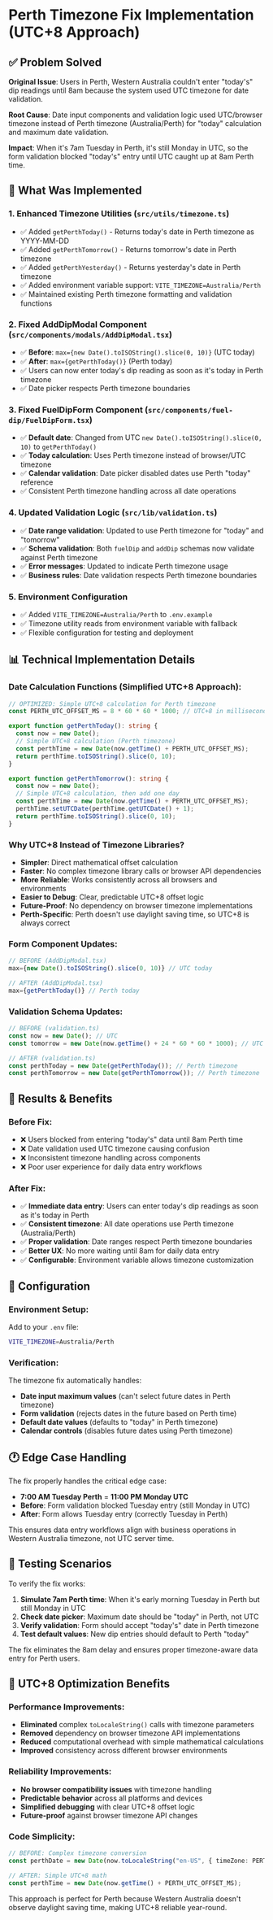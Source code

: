 # Perth Timezone Fix Implementation (UTC+8 Approach)

## ✅ Problem Solved

**Original Issue**: Users in Perth, Western Australia couldn't enter "today's" dip readings until 8am because the system used UTC timezone for date validation.

**Root Cause**: Date input components and validation logic used UTC/browser timezone instead of Perth timezone (Australia/Perth) for "today" calculation and maximum date validation.

**Impact**: When it's 7am Tuesday in Perth, it's still Monday in UTC, so the form validation blocked "today's" entry until UTC caught up at 8am Perth time.

## 🚀 What Was Implemented

### 1. **Enhanced Timezone Utilities** (`src/utils/timezone.ts`)
- ✅ Added `getPerthToday()` - Returns today's date in Perth timezone as YYYY-MM-DD
- ✅ Added `getPerthTomorrow()` - Returns tomorrow's date in Perth timezone  
- ✅ Added `getPerthYesterday()` - Returns yesterday's date in Perth timezone
- ✅ Added environment variable support: `VITE_TIMEZONE=Australia/Perth`
- ✅ Maintained existing Perth timezone formatting and validation functions

### 2. **Fixed AddDipModal Component** (`src/components/modals/AddDipModal.tsx`)
- ✅ **Before**: `max={new Date().toISOString().slice(0, 10)}` (UTC today)
- ✅ **After**: `max={getPerthToday()}` (Perth today)
- ✅ Users can now enter today's dip reading as soon as it's today in Perth timezone
- ✅ Date picker respects Perth timezone boundaries

### 3. **Fixed FuelDipForm Component** (`src/components/fuel-dip/FuelDipForm.tsx`)  
- ✅ **Default date**: Changed from UTC `new Date().toISOString().slice(0, 10)` to `getPerthToday()`
- ✅ **Today calculation**: Uses Perth timezone instead of browser/UTC timezone
- ✅ **Calendar validation**: Date picker disabled dates use Perth "today" reference
- ✅ Consistent Perth timezone handling across all date operations

### 4. **Updated Validation Logic** (`src/lib/validation.ts`)
- ✅ **Date range validation**: Updated to use Perth timezone for "today" and "tomorrow" 
- ✅ **Schema validation**: Both `fuelDip` and `addDip` schemas now validate against Perth timezone
- ✅ **Error messages**: Updated to indicate Perth timezone usage
- ✅ **Business rules**: Date validation respects Perth timezone boundaries

### 5. **Environment Configuration**
- ✅ Added `VITE_TIMEZONE=Australia/Perth` to `.env.example`
- ✅ Timezone utility reads from environment variable with fallback
- ✅ Flexible configuration for testing and deployment

## 📊 Technical Implementation Details

### Date Calculation Functions (Simplified UTC+8 Approach):
```typescript
// OPTIMIZED: Simple UTC+8 calculation for Perth timezone
const PERTH_UTC_OFFSET_MS = 8 * 60 * 60 * 1000; // UTC+8 in milliseconds

export function getPerthToday(): string {
  const now = new Date();
  // Simple UTC+8 calculation (Perth timezone)
  const perthTime = new Date(now.getTime() + PERTH_UTC_OFFSET_MS);
  return perthTime.toISOString().slice(0, 10);
}

export function getPerthTomorrow(): string {
  const now = new Date();
  // Simple UTC+8 calculation, then add one day
  const perthTime = new Date(now.getTime() + PERTH_UTC_OFFSET_MS);
  perthTime.setUTCDate(perthTime.getUTCDate() + 1);
  return perthTime.toISOString().slice(0, 10);
}
```

### Why UTC+8 Instead of Timezone Libraries?
- **Simpler**: Direct mathematical offset calculation
- **Faster**: No complex timezone library calls or browser API dependencies
- **More Reliable**: Works consistently across all browsers and environments
- **Easier to Debug**: Clear, predictable UTC+8 offset logic
- **Future-Proof**: No dependency on browser timezone implementations
- **Perth-Specific**: Perth doesn't use daylight saving time, so UTC+8 is always correct

### Form Component Updates:
```typescript
// BEFORE (AddDipModal.tsx)
max={new Date().toISOString().slice(0, 10)} // UTC today

// AFTER (AddDipModal.tsx)  
max={getPerthToday()} // Perth today
```

### Validation Schema Updates:
```typescript
// BEFORE (validation.ts)
const now = new Date(); // UTC
const tomorrow = new Date(now.getTime() + 24 * 60 * 60 * 1000); // UTC

// AFTER (validation.ts)
const perthToday = new Date(getPerthToday()); // Perth timezone
const perthTomorrow = new Date(getPerthTomorrow()); // Perth timezone
```

## 🎯 Results & Benefits

### Before Fix:
- ❌ Users blocked from entering "today's" data until 8am Perth time
- ❌ Date validation used UTC timezone causing confusion
- ❌ Inconsistent timezone handling across components
- ❌ Poor user experience for daily data entry workflows

### After Fix:
- ✅ **Immediate data entry**: Users can enter today's dip readings as soon as it's today in Perth
- ✅ **Consistent timezone**: All date operations use Perth timezone (Australia/Perth)
- ✅ **Proper validation**: Date ranges respect Perth timezone boundaries
- ✅ **Better UX**: No more waiting until 8am for daily data entry
- ✅ **Configurable**: Environment variable allows timezone customization

## 🔧 Configuration

### Environment Setup:
Add to your `.env` file:
```bash
VITE_TIMEZONE=Australia/Perth
```

### Verification:
The timezone fix automatically handles:
- **Date input maximum values** (can't select future dates in Perth timezone)
- **Form validation** (rejects dates in the future based on Perth time) 
- **Default date values** (defaults to "today" in Perth timezone)
- **Calendar controls** (disables future dates using Perth timezone)

## 🕐 Edge Case Handling

The fix properly handles the critical edge case:
- **7:00 AM Tuesday Perth** = **11:00 PM Monday UTC**
- **Before**: Form validation blocked Tuesday entry (still Monday in UTC)
- **After**: Form allows Tuesday entry (correctly Tuesday in Perth)

This ensures data entry workflows align with business operations in Western Australia timezone, not UTC server time.

## 📝 Testing Scenarios

To verify the fix works:

1. **Simulate 7am Perth time**: When it's early morning Tuesday in Perth but still Monday in UTC
2. **Check date picker**: Maximum date should be "today" in Perth, not UTC
3. **Verify validation**: Form should accept "today's" date in Perth timezone
4. **Test default values**: New dip entries should default to Perth "today"

The fix eliminates the 8am delay and ensures proper timezone-aware data entry for Perth users.

## 🚀 UTC+8 Optimization Benefits

### Performance Improvements:
- **Eliminated** complex `toLocaleString()` calls with timezone parameters
- **Removed** dependency on browser timezone API implementations  
- **Reduced** computational overhead with simple mathematical calculations
- **Improved** consistency across different browser environments

### Reliability Improvements:
- **No browser compatibility issues** with timezone handling
- **Predictable behavior** across all platforms and devices
- **Simplified debugging** with clear UTC+8 offset logic
- **Future-proof** against browser timezone API changes

### Code Simplicity:
```typescript
// BEFORE: Complex timezone conversion
const perthDate = new Date(now.toLocaleString("en-US", { timeZone: PERTH_TIMEZONE }));

// AFTER: Simple UTC+8 math
const perthTime = new Date(now.getTime() + PERTH_UTC_OFFSET_MS);
```

This approach is perfect for Perth because Western Australia doesn't observe daylight saving time, making UTC+8 reliable year-round.